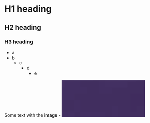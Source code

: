 # H1 heading 

## H2 heading 

### H3 heading 

- a 
- b 
  - c
    - d
      - e


Some text with the **image** - ![alt text](assets/image.png)
